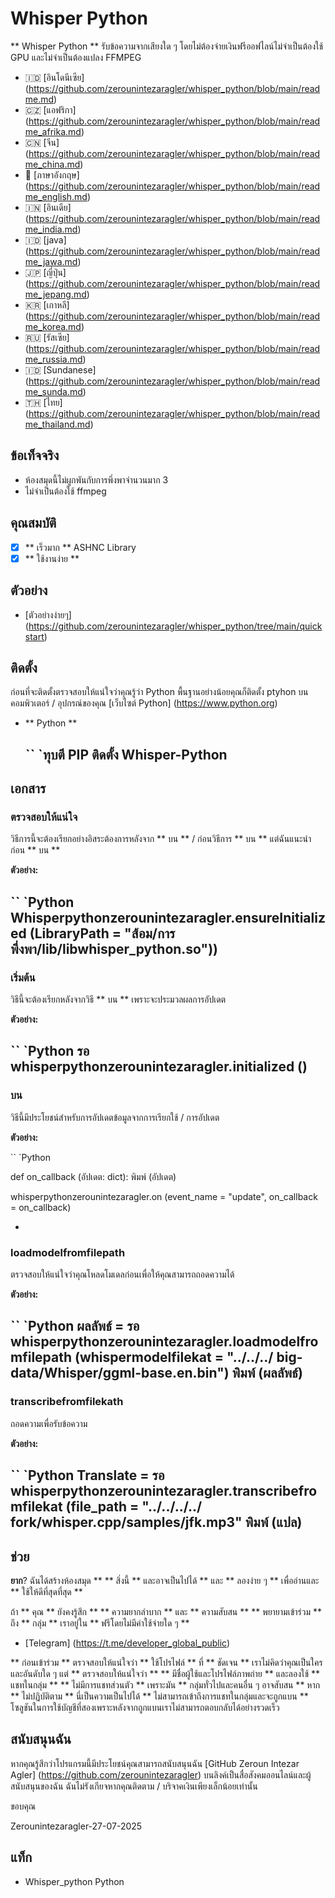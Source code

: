 # Whisper Python

** Whisper Python ** รับข้อความจากเสียงใด ๆ โดยไม่ต้องจ่ายเงินฟรีออฟไลน์ไม่จำเป็นต้องใช้ GPU และไม่จำเป็นต้องแปลง FFMPEG

- 🇮🇩 [อินโดนีเซีย] (https://github.com/zerounintezaragler/whisper_python/blob/main/readme.md)
- 🇨🇿 [แอฟริกา] (https://github.com/zerounintezaragler/whisper_python/blob/main/readme_afrika.md)
- 🇨🇳 [จีน] (https://github.com/zerounintezaragler/whisper_python/blob/main/readme_china.md)
- 🏴󠁧󠁢󠁥󠁮󠁧󠁿 [ภาษาอังกฤษ] (https://github.com/zerounintezaragler/whisper_python/blob/main/readme_english.md)
- 🇮🇳 [อินเดีย] (https://github.com/zerounintezaragler/whisper_python/blob/main/readme_india.md)
- 🇮🇩 [java] (https://github.com/zerounintezaragler/whisper_python/blob/main/readme_jawa.md)
- 🇯🇵 [ญี่ปุ่น] (https://github.com/zerounintezaragler/whisper_python/blob/main/readme_jepang.md)
- 🇰🇷 [เกาหลี] (https://github.com/zerounintezaragler/whisper_python/blob/main/readme_korea.md)
- 🇷🇺 [รัสเซีย] (https://github.com/zerounintezaragler/whisper_python/blob/main/readme_russia.md)
- 🇮🇩 [Sundanese] (https://github.com/zerounintezaragler/whisper_python/blob/main/readme_sunda.md)
- 🇹🇭 [ไทย] (https://github.com/zerounintezaragler/whisper_python/blob/main/readme_thailand.md)

## ข้อเท็จจริง

- ห้องสมุดนี้ไม่ผูกพันกับการพึ่งพาจำนวนมาก 3
- ไม่จำเป็นต้องใช้ ffmpeg

## คุณสมบัติ

- [x] ** เร็วมาก ** ASHNC Library
- [x] ** ใช้งานง่าย **

## ตัวอย่าง

- [ตัวอย่างง่ายๆ] (https://github.com/zerounintezaragler/whisper_python/tree/main/quickstart)

## ติดตั้ง

ก่อนที่จะติดตั้งตรวจสอบให้แน่ใจว่าคุณรู้ว่า Python พื้นฐานอย่างน้อยคุณก็ติดตั้ง ptyhon บนคอมพิวเตอร์ / อุปกรณ์ของคุณ [เว็บไซต์ Python] (https://www.python.org)

- ** Python **

  `` `ทุบตี
  PIP ติดตั้ง Whisper-Python
  -

## เอกสาร

### ตรวจสอบให้แน่ใจ

วิธีการนี้จะต้องเรียกอย่างอิสระต้องการหลังจาก ** บน ** / ก่อนวิธีการ ** บน ** แต่ฉันแนะนำก่อน ** บน **

**ตัวอย่าง:**

`` `Python
  Whisperpythonzerounintezaragler.ensureInitialized (LibraryPath = "ส้อม/การพึ่งพา/lib/libwhisper_python.so"))
-

### เริ่มต้น

วิธีนี้จะต้องเรียกหลังจากวิธี ** บน ** เพราะจะประมวลผลการอัปเดต

**ตัวอย่าง:**

`` `Python
  รอ whisperpythonzerounintezaragler.initialized ()
-

### บน

วิธีนี้มีประโยชน์สำหรับการอัปเดตข้อมูลจากการเรียกใช้ / การอัปเดต

**ตัวอย่าง:**

`` `Python

  def on_callback (อัปเดต: dict):
    พิมพ์ (อัปเดต)

  whisperpythonzerounintezaragler.on (event_name = "update", on_callback = on_callback)
  
-


### loadmodelfromfilepath

ตรวจสอบให้แน่ใจว่าคุณโหลดโมเดลก่อนเพื่อให้คุณสามารถถอดความได้

**ตัวอย่าง:**

`` `Python
    ผลลัพธ์ = รอ whisperpythonzerounintezaragler.loadmodelfromfilepath (whispermodelfilekat = "../../../ big-data/Whisper/ggml-base.en.bin")
    พิมพ์ (ผลลัพธ์)
-


### transcribefromfilekath

ถอดความเพื่อรับข้อความ

**ตัวอย่าง:**

`` `Python
    Translate = รอ whisperpythonzerounintezaragler.transcribefromfilekat (file_path = "../../../../ fork/whisper.cpp/samples/jfk.mp3"
    พิมพ์ (แปล)
-

## ช่วย

**ยาก**? ฉันได้สร้างห้องสมุด ** ** สิ่งนี้ ** และอาจเป็นไปได้ ** และ ** ลองง่าย ๆ ** เพื่ออ่านและ ** ใช้ให้ดีที่สุดที่สุด ** 

ถ้า ** คุณ ** ยังคงรู้สึก ** ** ความยากลำบาก ** และ ** ความสับสน ** ** พยายามเข้าร่วม ** ถึง ** กลุ่ม ** เราอยู่ใน ** ฟรีโดยไม่มีค่าใช้จ่ายใด ๆ **

- [Telegram] (https://t.me/developer_global_public)

** ก่อนเข้าร่วม ** ตรวจสอบให้แน่ใจว่า ** ใช้โปรไฟล์ ** ที่ ** ชัดเจน ** เราไม่คิดว่าคุณเป็นใครและอันดับใด ๆ แต่ ** ตรวจสอบให้แน่ใจว่า ** ** มีชื่อผู้ใช้และโปรไฟล์ภาพถ่าย ** และลองใช้ ** แชทในกลุ่ม ** ** ไม่มีการแชทส่วนตัว ** เพราะมัน ** กลุ่มทั่วไปและคนอื่น ๆ อาจสับสน ** หาก ** ไม่ปฏิบัติตาม ** นี่เป็นความเป็นไปได้ ** ไม่สามารถเข้าถึงการแชทในกลุ่มและจะถูกแบน ** โซลูชันในการใช้บัญชีที่สองเพราะหลังจากถูกแบนเราไม่สามารถตอบกลับได้อย่างรวดเร็ว


## สนับสนุนฉัน

หากคุณรู้สึกว่าโปรแกรมนี้มีประโยชน์คุณสามารถสนับสนุนฉัน [GitHub Zeroun Intezar Agler] (https://github.com/zerounintezaragler) บนลิงค์เป็นสื่อสังคมออนไลน์และผู้สนับสนุนของฉัน ฉันไม่รังเกียจหากคุณติดตาม / บริจาคเงินเพียงเล็กน้อยเท่านั้น

ขอบคุณ

Zerounintezaragler-27-07-2025


## แท็ก

- Whisper_python Python